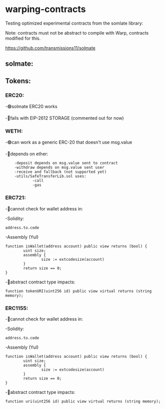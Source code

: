 # warping-contracts

Testing optimized experimental contracts from the somlate library:

Note: contracts must not be abstract to compile with Warp, contracts modified for this. 

https://github.com/transmissions11/solmate

## solmate: 

## Tokens:

### ERC20: 

-🟢solmate ERC20 works

-🔴fails with EIP-2612 STORAGE (commented out for now)

### WETH:
 
-🟢can work as a generic ERC-20 that doesn't use msg.value

-🔴depends on ether:

        -deposit depends on msg.value sent to contract
        -withdraw depends on msg.value sent user
        -receive and fallback (not supported yet)
        -utils/SafeTransferLib.sol uses:
                -call
                -gas
            
### ERC721:

-🔴cannot check for wallet address in: 
        
-Solidity: 
    
```solidity
address.to.code
```      
-Assembly (Yul)     

```solidity
function isWallet(address account) public view returns (bool) {
        uint size;
        assembly {
                size := extcodesize(account)
        }
        return size == 0;
}
``` 

-🔴abstract contract type impacts:
  
```solidity
function tokenURI(uint256 id) public view virtual returns (string memory);
```

### ERC1155:

-🔴cannot check for wallet address in: 
        
-Solidity: 
    
```solidity
address.to.code
```      
-Assembly (Yul)     

```solidity
function isWallet(address account) public view returns (bool) {
        uint size;
        assembly {
                size := extcodesize(account)
        }
        return size == 0;
}
```      

-🔴abstract contract type impacts:
  
```solidity
function uri(uint256 id) public view virtual returns (string memory);
```

            